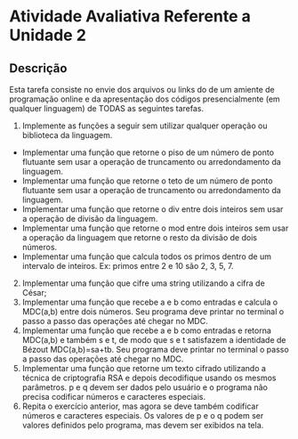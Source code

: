 # Atividade Avaliativa Referente a Unidade 2

## Descrição

Esta tarefa consiste no envie dos arquivos ou links do de um amiente de programação online e da apresentação dos códigos presencialmente (em qualquer linguagem) de TODAS as seguintes tarefas.

1. Implemente as funções a seguir sem utilizar qualquer operação ou biblioteca da linguagem.
  - Implementar uma função que retorne o piso de um número de ponto flutuante sem usar a operação de truncamento ou arredondamento da linguagem.
  - Implementar uma função que retorne o teto de um número de ponto flutuante sem usar a operação de truncamento ou arredondamento da linguagem.
  - Implementar uma função que retorne o div entre dois inteiros sem usar a operação de divisão da linguagem.
  - Implementar uma função que retorne o mod entre dois inteiros sem usar a operação da linguagem que retorne o resto da divisão de dois números.
  - Implementar uma função que calcula todos os primos dentro de um intervalo de inteiros. Ex: primos entre 2 e 10 são 2, 3, 5, 7.
2. Implementar uma função que cifre uma string utilizando a cifra de César; 
3.  Implementar uma função que recebe a e b como entradas e calcula o MDC(a,b) entre dois números. Seu programa deve printar no terminal o passo a passo das operações até chegar no MDC.
4. Implementar uma função que recebe a e b como entradas e retorna MDC(a,b) e também s e t, de modo que s e t satisfazem a identidade de Bézout MDC(a,b)=sa+tb. Seu programa deve printar no terminal o passo a passo das operações até chegar no MDC. 
5. Implementar uma função que retorne um texto cifrado utilizando a técnica de criptografia RSA e depois decodifique usando os mesmos parâmetros. p e q devem ser dados pelo usuário e o programa não precisa codificar números e caracteres especiais.
6. Repita o exercício anterior, mas agora se deve também codificar números e caracteres especiais. Os valores de p e o q podem ser valores definidos pelo programa, mas devem ser exibidos na tela.
